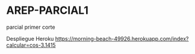 # AREP-PARCIAL1
parcial primer corte

Despliegue Heroku https://morning-beach-49926.herokuapp.com/index?calcular=cos-3.1415
